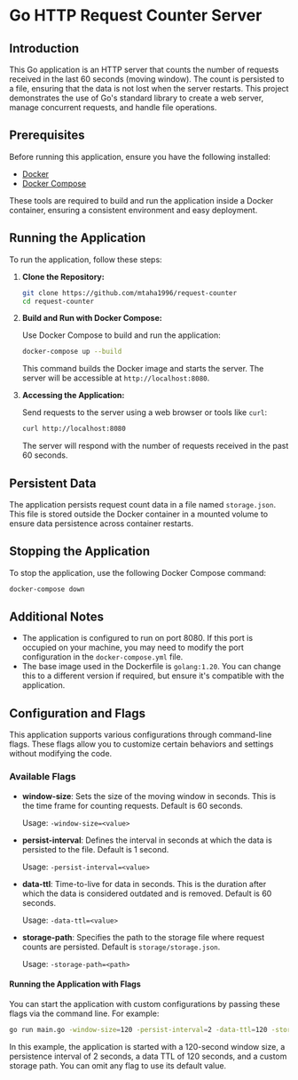 # Go HTTP Request Counter Server

## Introduction

This Go application is an HTTP server that counts the number of requests received in the last 60 seconds (moving window). The count is persisted to a file, ensuring that the data is not lost when the server restarts. This project demonstrates the use of Go's standard library to create a web server, manage concurrent requests, and handle file operations.

## Prerequisites

Before running this application, ensure you have the following installed:

- [Docker](https://www.docker.com/get-started)
- [Docker Compose](https://docs.docker.com/compose/install/)

These tools are required to build and run the application inside a Docker container, ensuring a consistent environment and easy deployment.

## Running the Application

To run the application, follow these steps:

1. **Clone the Repository:**

   ```bash
   git clone https://github.com/mtaha1996/request-counter
   cd request-counter
   ```

2. **Build and Run with Docker Compose:**

   Use Docker Compose to build and run the application:

   ```bash
   docker-compose up --build
   ```

   This command builds the Docker image and starts the server. The server will be accessible at `http://localhost:8080`.

3. **Accessing the Application:**

   Send requests to the server using a web browser or tools like `curl`:

   ```bash
   curl http://localhost:8080
   ```

   The server will respond with the number of requests received in the past 60 seconds.

## Persistent Data

The application persists request count data in a file named `storage.json`. This file is stored outside the Docker container in a mounted volume to ensure data persistence across container restarts.

## Stopping the Application

To stop the application, use the following Docker Compose command:

```bash
docker-compose down
```

## Additional Notes

- The application is configured to run on port 8080. If this port is occupied on your machine, you may need to modify the port configuration in the `docker-compose.yml` file.
- The base image used in the Dockerfile is `golang:1.20`. You can change this to a different version if required, but ensure it's compatible with the application.

## Configuration and Flags

This application supports various configurations through command-line flags. These flags allow you to customize certain behaviors and settings without modifying the code.

### Available Flags

- **window-size**: Sets the size of the moving window in seconds. This is the time frame for counting requests. Default is 60 seconds.
  
  Usage: `-window-size=<value>`

- **persist-interval**: Defines the interval in seconds at which the data is persisted to the file. Default is 1 second.
  
  Usage: `-persist-interval=<value>`

- **data-ttl**: Time-to-live for data in seconds. This is the duration after which the data is considered outdated and is removed. Default is 60 seconds.
  
  Usage: `-data-ttl=<value>`

- **storage-path**: Specifies the path to the storage file where request counts are persisted. Default is `storage/storage.json`.
  
  Usage: `-storage-path=<path>`

#### Running the Application with Flags

You can start the application with custom configurations by passing these flags via the command line. For example:

```sh
go run main.go -window-size=120 -persist-interval=2 -data-ttl=120 -storage-path="path/to/storage.json"
```

In this example, the application is started with a 120-second window size, a persistence interval of 2 seconds, a data TTL of 120 seconds, and a custom storage path. You can omit any flag to use its default value.
